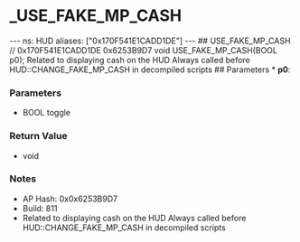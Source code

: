 # _USE_FAKE_MP_CASH

--- ns: HUD aliases: ["0x170F541E1CADD1DE"] --- ## USE_FAKE_MP_CASH  // 0x170F541E1CADD1DE 0x6253B9D7 void USE_FAKE_MP_CASH(BOOL p0);  Related to displaying cash on the HUD Always called before HUD::CHANGE_FAKE_MP_CASH in decompiled scripts  ## Parameters * **p0**:

### Parameters
* BOOL toggle

### Return Value
* void

### Notes
* AP Hash: 0x0x6253B9D7
* Build: 811
* Related to displaying cash on the HUD
Always called before HUD::CHANGE_FAKE_MP_CASH in decompiled scripts

